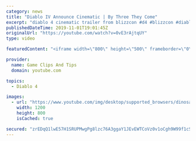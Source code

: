 ```yaml
---
category: news
title: "Diablo IV Announce Cinematic | By Three They Come"
excerpt: "diablo 4 cinematic trailer from blizzcon #d4 #blizzcon #diablo."
publishedDateTime: 2019-11-01T19:01:45Z
originalUrl: "https://youtube.com/watch?v=0vE3rAjtqUY"
type: video

featuredContent: "<iframe width=\"800\" height=\"500\" frameborder=\"0\" src=\"https://www.youtube.com/embed/0vE3rAjtqUY\" allow=\"accelerometer; autoplay; encrypted-media; gyroscope; picture-in-picture\" allowfullscreen></iframe>"

provider:
  name: Game Clips And Tips
  domain: youtube.com

topics:
  - Diablo 4

images:
  - url: "https://www.youtube.com/img/desktop/supported_browsers/dinosaur.png"
    width: 1200
    height: 800
    isCached: true

secured: "zrEDqQ1lwE57H1SRUPMwgPg8lzc76A3ggaY1JEvEWTCoVz0v1oCgh9W99f1cS9YTaEAzYgx9jg2dmzr2rGLjbm41Dw8LMiGwfhSzR2orPtSS4ZkL74rUOLLJy0tMlgzKZcMn3HLqHWi5skjxQMSUai/0+8cWYBV9heb4AxdwkEb4siqZ3IlbR4T9FHozPjqyF1mwsBAAvLNE4GTwN7dXywHwrAtPxTecuks9CjFfLqsy/h+OPrmvTAX8Hj/m0fYR7bB88NJpnHykTDRXxC/XiWSrQrnzE0Ugox7cOF2bJdff4u2u3TnC6EHs06h5oVF3UggW3fO4qhz091k5qfFVb4sOG+w55w5vs24A6VYY08BetdHzaFqA5eUyyf/Icp0ak824dLFyNJX+kyBpTx7Kgg==;BjQ2gWeBuIgHxdFLM8byug=="
---
```


